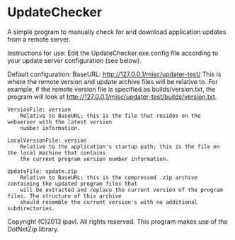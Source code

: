 UpdateChecker
=============
A simple program to manually check for and download application updates from a remote server.

Instructions for use:
	Edit the UpdateChecker.exe.config file according to your update server configuration (see below).
		
Default configuration:
	BaseURL: http://127.0.0.1/misc/updater-test/
		This is where the remote version and update archive files will be relative to. For example,
		if the remote version file is specified as builds/version.txt, the program will look at
		<http://127.0.0.1/misc/updater-test/builds/version.txt>.
	
	VersionFile: version
		Relative to BaseURL; this is the file that resides on the webserver with the latest version
		number information.

	LocalVersionFile: version
		Relative to the application's startup path; this is the file on the local machine that contains
		the current program version number information.

	UpdateFile: update.zip
		Relative to BaseURL; this is the compressed .zip archive containing the updated program files that
		will be extracted and replace the current version of the program files. The structure of this archive
		should resemble the current version's with no additional subdirectories.
		
Copyright (C)2013 ipavl. All rights reserved.
This program makes use of the DotNetZip library.